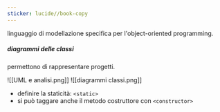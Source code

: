 ```yaml
---
sticker: lucide//book-copy
---
```

linguaggio di modellazione specifica per l'object-oriented programming.

##### diagrammi delle classi
permettono di rappresentare progetti.
 
![[UML e analisi.png]]
![[diagrammi classi.png]]

- definire la staticità: `<static>`
- si può taggare anche il metodo costruttore con `<constructor>`